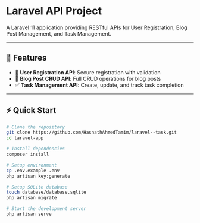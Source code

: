 # Laravel API Project

A Laravel 11 application providing RESTful APIs for User Registration, Blog Post Management, and Task Management.

---

## 🚀 Features

- 🔐 **User Registration API**: Secure registration with validation
- 📝 **Blog Post CRUD API**: Full CRUD operations for blog posts
- ✅ **Task Management API**: Create, update, and track task completion

---

## ⚡ Quick Start

```bash
# Clone the repository
git clone https://github.com/HasnathAhmedTamim/laravel--task.git
cd laravel-app

# Install dependencies
composer install

# Setup environment
cp .env.example .env
php artisan key:generate

# Setup SQLite database
touch database/database.sqlite
php artisan migrate

# Start the development server
php artisan serve
